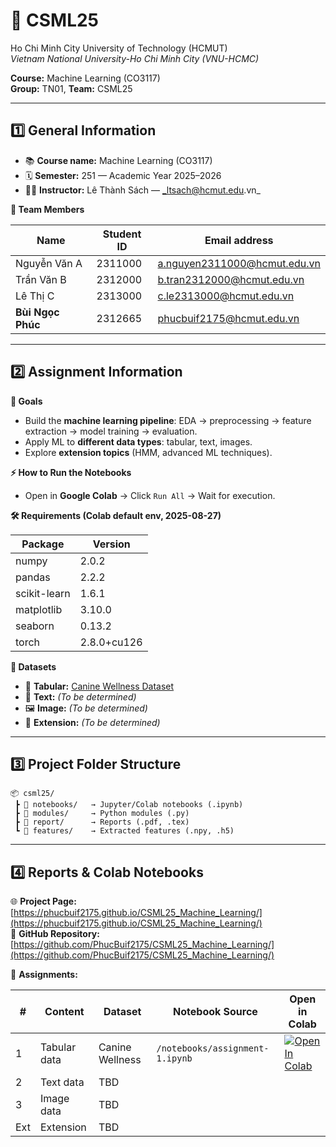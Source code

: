 # 📘 CSML25 
Ho Chi Minh City University of Technology (HCMUT)  
_Vietnam National University-Ho Chi Minh City (VNU-HCMC)_  

**Course:** Machine Learning (CO3117)  
**Group:** TN01, **Team:** CSML25  

---

## 1️⃣ General Information  

- 📚 **Course name:** Machine Learning (CO3117)  
- 🗓️ **Semester:** 251 — Academic Year 2025–2026  
- 👨‍🏫 **Instructor:** Lê Thành Sách — _ltsach@hcmut.edu.vn_  

**👥 Team Members**

| Name              | Student ID | Email address                  |
|-------------------|------------|--------------------------------|
| Nguyễn Văn A      | 2311000    | a.nguyen2311000@hcmut.edu.vn   |
| Trần Văn B        | 2312000    | b.tran2312000@hcmut.edu.vn     |
| Lê Thị C          | 2313000    | c.le2313000@hcmut.edu.vn       |
| **Bùi Ngọc Phúc** | 2312665    | phucbuif2175@hcmut.edu.vn      |

---

## 2️⃣ Assignment Information  

**🎯 Goals**
- Build the **machine learning pipeline**: EDA → preprocessing → feature extraction → model training → evaluation.  
- Apply ML to **different data types**: tabular, text, images.  
- Explore **extension topics** (HMM, advanced ML techniques).  

**⚡ How to Run the Notebooks**
- Open in **Google Colab** → Click `Run All` → Wait for execution.  

**🛠 Requirements (Colab default env, 2025-08-27)**

| Package      | Version   |
|--------------|-----------|
| numpy        | 2.0.2     |
| pandas       | 2.2.2     |
| scikit-learn | 1.6.1     |
| matplotlib   | 3.10.0    |
| seaborn      | 0.13.2    |
| torch        | 2.8.0+cu126 |

**📂 Datasets**
- 🐶 **Tabular:** [Canine Wellness Dataset](https://www.kaggle.com/datasets/aaronisomaisom3/canine-wellness-dataset-synthetic-10k-samples)  
- 📝 **Text:** _(To be determined)_  
- 🖼️ **Image:** _(To be determined)_  
- 🔬 **Extension:** _(To be determined)_  

---

## 3️⃣ Project Folder Structure  

```
📦 csml25/
 ┣ 📂 notebooks/   → Jupyter/Colab notebooks (.ipynb)
 ┣ 📂 modules/     → Python modules (.py)
 ┣ 📂 report/      → Reports (.pdf, .tex)
 ┗ 📂 features/    → Extracted features (.npy, .h5)
```

---

## 4️⃣ Reports & Colab Notebooks   

🌐 **Project Page:** [https://phucbuif2175.github.io/CSML25_Machine_Learning/](https://phucbuif2175.github.io/CSML25_Machine_Learning/)  
🐙 **GitHub Repository:** [https://github.com/PhucBuif2175/CSML25_Machine_Learning/](https://github.com/PhucBuif2175/CSML25_Machine_Learning/)


📓 **Assignments:**

| #   | Content       | Dataset             | Notebook Source                 | Open in Colab |
|-----|--------------|---------------------|---------------------------------|---------------|
| 1   | Tabular data | Canine Wellness     | `/notebooks/assignment-1.ipynb` | [![Open In Colab](https://colab.research.google.com/assets/colab-badge.svg)](https://colab.research.google.com/drive/1jecxJLn9OH1pfs7JyvO64GJliFXfZw7c?usp=sharing#scrollTo=9LoZun6fAuna) |
| 2   | Text data    | TBD                 |                                 |               |
| 3   | Image data   | TBD                 |                                 |               |
| Ext | Extension    | TBD                 |                                 |               |
